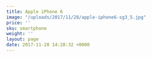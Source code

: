 ```yaml
---
title: Apple iPhone 6
image: "/uploads/2017/11/28/apple-iphone6-sg3_5.jpg"
price: ''
sku: smartphone
weight: ''
layout: page
date: 2017-11-28 14:28:32 +0000
---
```

